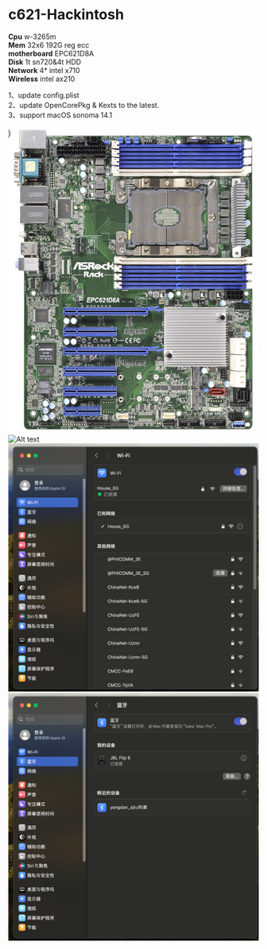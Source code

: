 # c621-Hackintosh
**Cpu** w-3265m  
**Mem** 32x6 192G reg ecc  
**motherboard** EPC621D8A  
**Disk** 1t sn720&4t HDD  
**Network**  4* intel x710  
**Wireless**  intel ax210  
  
1、update config.plist   
2、update OpenCorePkg & Kexts to the latest.  
3、support macOS sonoma 14.1

![Alt text](EPC621D8A-1.png)
![Alt text](<截屏2023-11-09 21.04.16-1.png>)
![Alt text](<截屏2023-11-20 19.26.03.png>)
![Alt text](<截屏2023-11-20 19.26.11.png>)